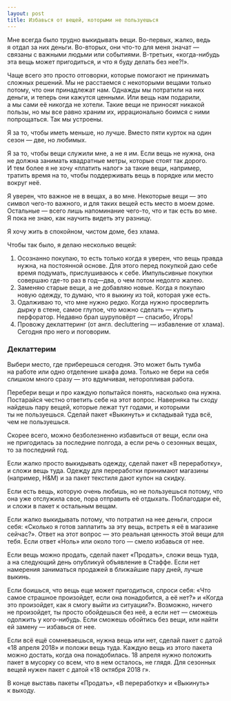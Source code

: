 ```yaml
---
layout: post
title: Избавься от вещей, которыми не пользуешься
---
```


Мне всегда было трудно выкидывать вещи. Во-первых, жалко, ведь я отдал за них деньги. Во-вторых, они что-то для меня значат — связаны с важными людьми или событиями. В-третьих, «когда-нибудь эта вещь может пригодиться, и что я буду делать без нее?!».

Чаще всего это просто отговорки, которые помогают не принимать сложных решений. Мы не расстаемся с некоторыми вещами только потому, что они принадлежат нам. Однажды мы потратили на них деньги, и теперь они кажутся ценными. Или вещь нам подарили, а мы сами её никогда не хотели. Такие вещи не приносят никакой пользы, но мы все равно храним их, иррационально боимся с ними попрощаться. Так мы устроены.

Я за то, чтобы иметь меньше, но лучше. Вместо пяти курток на один сезон — две, но любимых.

Я за то, чтобы вещи служили мне, а не я им. Если вещь не нужна, она не должна занимать квадратные метры, которые стоят так дорого. И тем более я не хочу «платить налог» за такие вещи, например, тратить время на то, чтобы поддерживать вещь в порядке или место вокруг неё.

Я уверен, что важное не в вещах, а во мне. Некоторые вещи — это символ чего-то важного, и для таких вещей есть место в моем доме. Остальные — всего лишь напоминание чего-то, что и так есть во мне. Я пока не знаю, как научить видеть эту разницу.

Я хочу жить в спокойном, чистом доме, без хлама.

Чтобы так было, я делаю несколько вещей:
1. Осознанно покупаю, то есть только когда я уверен, что вещь правда нужна, на постоянной основе. Для этого перед покупкой даю себе время подумать, прислушиваюсь к себе. Импульсивные покупки совершаю где-то раз в год—два, о чем потом недолго жалею.
2. Заменяю старые вещи, а не добавляю новые. Когда я покупаю новую одежду, то думаю, что я выкину из той, которая уже есть.
3. Одалживаю то, что мне нужно редко. Когда нужно просверлить дырку в стене, самое глупое, что можно сделать — купить перфоратор. Недавно брал шуруповёрт — спасибо, Игорь!
4. Провожу деклаттеринг (от англ. decluttering — избавление от хлама). Сегодня про него и поговорим.

### Деклаттерим

Выбери место, где приберешься сегодня. Это может быть тумба на работе или одно отделение шкафа дома. Только не бери на себя слишком много сразу — это вдумчивая, неторопливая работа.

Перебери вещи и про каждую попытайся понять, насколько она нужна. Постарайся честно ответить себе на этот вопрос. Наверняка ты сходу найдешь пару вещей, которые лежат тут годами, и которыми ты не пользуешься. Сделай пакет «Выкинуть» и складывай туда всё, чем не пользуешься.

Скорее всего, можно безболезненно избавиться от вещи, если она не пригодилась за последние полгода, а если речь о сезонных вещах, то за последний год.

Если жалко просто выкидывать одежду, сделай пакет «В переработку», и сложи вещь туда. Одежду для переработки принимают магазины (например, H&M) и за пакет текстиля дают купон на скидку.

Если есть вещь, которую очень любишь, но не пользуешься потому, что она уже отслужила свое, пора отправить её отдыхать. Поблагодари её, и сложи в пакет к остальным вещам.

Если жалко выкидывать потому, что потратил на нее деньги, спроси себя: «Сколько я готов заплатить за эту вещь, встреть я её в магазине сейчас?». Ответ на этот вопрос — это реальная ценность этой вещи для тебя. Если ответ «Ноль» или около того — смело избавься от нее.

Если вещь можно продать, сделай пакет «Продать», сложи вещь туда, а на следующий день опубликуй объявление в Стаффе. Если нет намерения заниматься продажей в ближайшие пару дней, лучше выкинь.

Если боишься, что вещь еще может пригодиться, спроси себя: «Что самое страшное произойдет, если она понадобится, а её нет?» и «Когда это произойдет, как я смогу выйти из ситуации?». Возможно, ничего не произойдет, ты просто обойдешься без неё, а если нет — сможешь одолжить у кого-нибудь. Если сможешь обойтись без вещи, или найти ей замену — избавься от нее.

Если всё ещё сомневаешься, нужна вещь или нет, сделай пакет с датой «18 апреля 2018» и положи вещь туда. Каждую вещь из этого пакета можно достать, когда она понадобилась. 18 апреля нужно положить пакет в мусорку со всем, что в нем осталось, не глядя. Для сезонных вещей нужен пакет с датой «18 октября 2018 г».

В конце выставь пакеты «Продать», «В переработку» и «Выкинуть» к выходу.
